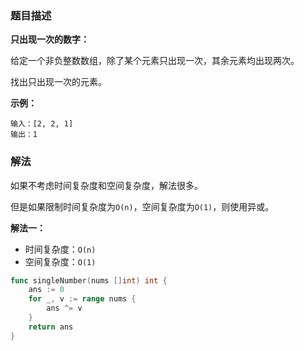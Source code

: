 ### 题目描述

**只出现一次的数字：**

给定一个非负整数数组，除了某个元素只出现一次，其余元素均出现两次。

找出只出现一次的元素。

**示例：**

```shell
输入：[2, 2, 1]
输出：1
```

### 解法

如果不考虑时间复杂度和空间复杂度，解法很多。

但是如果限制时间复杂度为`O(n)`，空间复杂度为`O(1)`，则使用异或。

**解法一：**

- 时间复杂度：`O(n)`
- 空间复杂度：`O(1)`

```go
func singleNumber(nums []int) int {
	ans := 0
	for _, v := range nums {
		ans ^= v
	}
	return ans
}
```